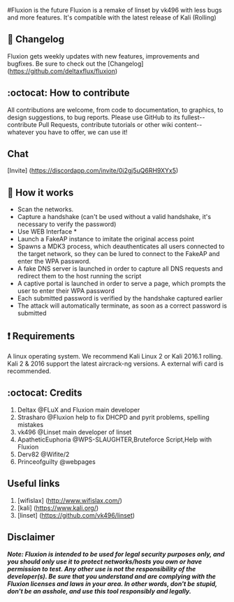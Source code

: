 #Fluxion is the future
Fluxion is a remake of linset by vk496 with less bugs and more features. It's compatible with the latest release of Kali (Rolling)

## :scroll: Changelog
Fluxion gets weekly updates with new features, improvements and bugfixes. 
Be sure to check out the [Changelog] (https://github.com/deltaxflux/fluxion)

## :octocat: How to contribute
All contributions are welcome, from code to documentation, to graphics, to design suggestions, to bug reports.  Please use GitHub to its fullest-- contribute Pull Requests, contribute tutorials or other wiki content-- whatever you have to offer, we can use it!
## Chat
[Invite] (https://discordapp.com/invite/0i2gj5uQ6RH9XYx5)

## :book: How it works

* Scan the networks.
* Capture a handshake (can't be used without a valid handshake, it's necessary to verify the password)
* Use WEB Interface *
* Launch a FakeAP instance to imitate the original access point
* Spawns a MDK3 process, which deauthenticates all users connected to the target network, so they can be lured to connect to the FakeAP and enter the WPA password.
* A fake DNS server is launched in order to capture all DNS requests and redirect them to the host running the script
* A captive portal is launched in order to serve a page, which prompts the user to enter their WPA password
* Each submitted password is verified by the handshake captured earlier
* The attack will automatically terminate, as soon as a correct password is submitted

##  :heavy_exclamation_mark: Requirements

A linux operating system. We recommend Kali Linux 2 or Kali 2016.1 rolling. Kali 2 & 2016 support the latest aircrack-ng versions. A external wifi card is recommended. 

## :octocat: Credits
1. Deltax @FLuX and Fluxion main developer 
2. Strasharo @Fluxion help to fix DHCPD and pyrit problems, spelling mistakes
3. vk496 @Linset main developer of linset 
4. ApatheticEuphoria @WPS-SLAUGHTER,Bruteforce Script,Help with Fluxion
5. Derv82 @Wifite/2 
6. Princeofguilty @webpages

## Useful links
 1. [wifislax] (http://www.wifislax.com/)
 2. [kali] (https://www.kali.org/)
 3. [linset] (https://github.com/vk496/linset)

## Disclaimer

***Note: Fluxion is intended to be used for legal security purposes only, and you should only use it to protect networks/hosts you own or have permission to test. Any other use is not the responsibility of the developer(s).  Be sure that you understand and are complying with the Fluxion licenses and laws in your area.  In other words, don't be stupid, don't be an asshole, and use this tool responsibly and legally.***
